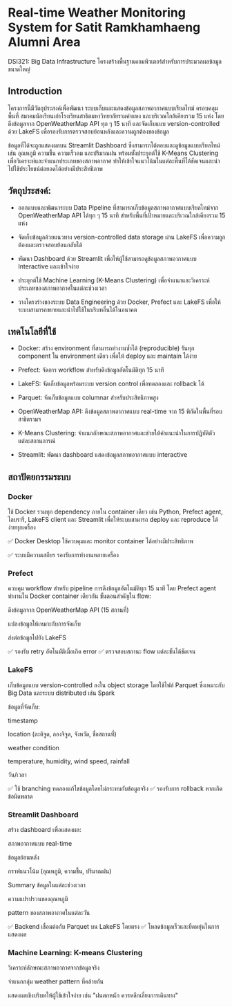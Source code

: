 # Real-time Weather Monitoring System for Satit Ramkhamhaeng Alumni Area
DSI321: Big Data Infrastructure โครงสร้างพื้นฐานคอมพิวเตอร์สำหรับการประมวลผลข้อมูลขนาดใหญ่
##  Introduction

โครงการนี้มีวัตถุประสงค์เพื่อพัฒนา ระบบเก็บและแสดงข้อมูลสภาพอากาศแบบเรียลไทม์ ครอบคลุมพื้นที่ สมาคมนักเรียนเก่าโรงเรียนสาธิตมหาวิทยาลัยรามคำแหง และบริเวณใกล้เคียงรวม 15 แห่ง โดยดึงข้อมูลจาก OpenWeatherMap API ทุก ๆ 15 นาที และจัดเก็บแบบ version-controlled ด้วย LakeFS เพื่อรองรับการตรวจสอบย้อนหลังและความถูกต้องของข้อมูล

ข้อมูลที่ได้จะถูกแสดงผลบน Streamlit Dashboard ซึ่งสามารถโต้ตอบและดูข้อมูลแบบเรียลไทม์ เช่น อุณหภูมิ ความชื้น ความเร็วลม และปริมาณฝน พร้อมทั้งประยุกต์ใช้ K-Means Clustering เพื่อวิเคราะห์และจำแนกประเภทของสภาพอากาศ ทำให้เข้าใจแนวโน้มในแต่ละพื้นที่ได้ชัดเจนและนำไปใช้ประโยชน์ต่อยอดได้อย่างมีประสิทธิภาพ

## วัตถุประสงค์:

* ออกแบบและพัฒนาระบบ Data Pipeline ที่สามารถเก็บข้อมูลสภาพอากาศแบบเรียลไทม์จาก OpenWeatherMap API ได้ทุก ๆ 15 นาที สำหรับพื้นที่เป้าหมายและบริเวณใกล้เคียงรวม 15 แห่ง

* จัดเก็บข้อมูลด้วยแนวทาง version-controlled data storage ผ่าน LakeFS เพื่อความถูกต้องและตรวจสอบย้อนกลับได้

* พัฒนา Dashboard ด้วย Streamlit เพื่อให้ผู้ใช้สามารถดูข้อมูลสภาพอากาศแบบ Interactive และเข้าใจง่าย

* ประยุกต์ใช้ Machine Learning (K-Means Clustering) เพื่อจำแนกและวิเคราะห์ประเภทของสภาพอากาศในแต่ละช่วงเวลา

* วางโครงร่างของระบบ Data Engineering ด้วย Docker, Prefect และ LakeFS เพื่อให้ระบบสามารถขยายและนำไปใช้ในบริบทอื่นได้ในอนาคต

## เทคโนโลยีที่ใช้

* Docker: สร้าง environment ที่สามารถทำงานซ้ำได้ (reproducible) รันทุก component ใน environment เดียว เพื่อให้ deploy และ maintain ได้ง่าย

* Prefect: จัดการ workflow สำหรับดึงข้อมูลอัตโนมัติทุก 15 นาที

* LakeFS: จัดเก็บข้อมูลพร้อมระบบ version control เพื่อทดลองและ rollback ได้

* Parquet: จัดเก็บข้อมูลแบบ columnar สำหรับประสิทธิภาพสูง

* OpenWeatherMap API:	ดึงข้อมูลสภาพอากาศแบบ real-time จาก 15 พิกัดในพื้นที่รอบสาธิตรามฯ

* K-Means Clustering:	จำแนกลักษณะสภาพอากาศและช่วยให้คำแนะนำในการปฏิบัติตัวแต่ละสถานการณ์

* Streamlit: พัฒนา dashboard แสดงข้อมูลสภาพอากาศแบบ interactive

## สถาปัตยกรรมระบบ

### Docker

ใช้ Docker รวมทุก dependency ภายใน container เดียว เช่น Python, Prefect agent, ไลบรารี, LakeFS client และ Streamlit เพื่อให้ระบบสามารถ deploy และ reproduce ได้ง่ายทุกเครื่อง

✅ Docker Desktop ใช้ควบคุมและ monitor container ได้อย่างมีประสิทธิภาพ

✅ ระบบมีความเสถียร รองรับการทำงานหลายเครื่อง

### Prefect
ควบคุม workflow สำหรับ pipeline การดึงข้อมูลอัตโนมัติทุก 15 นาที โดย Prefect agent ทำงานใน Docker container เดียวกัน
ขั้นตอนสำคัญใน flow:

ดึงข้อมูลจาก OpenWeatherMap API (15 สถานที่)

แปลงข้อมูลให้เหมาะกับการจัดเก็บ

ส่งต่อข้อมูลไปยัง LakeFS

✅ รองรับ retry อัตโนมัติเมื่อเกิด error
✅ ตรวจสอบสถานะ flow แต่ละขั้นได้ชัดเจน

### LakeFS
เก็บข้อมูลแบบ version-controlled ลงใน object storage โดยใช้ไฟล์ Parquet ซึ่งเหมาะกับ Big Data และระบบ distributed เช่น Spark

ข้อมูลที่จัดเก็บ:

timestamp

location (ละติจูด, ลองจิจูด, จังหวัด, ชื่อสถานที่)

weather condition

temperature, humidity, wind speed, rainfall

วัน/เวลา

✅ ใช้ branching ทดลองแก้ไขข้อมูลโดยไม่กระทบกับข้อมูลจริง
✅ รองรับการ rollback หากเกิดข้อผิดพลาด

### Streamlit Dashboard
สร้าง dashboard เพื่อแสดงผล:

สภาพอากาศแบบ real-time

ข้อมูลย้อนหลัง

กราฟแนวโน้ม (อุณหภูมิ, ความชื้น, ปริมาณฝน)

Summary ข้อมูลในแต่ละช่วงเวลา

ความแปรปรวนของอุณหภูมิ

pattern ของสภาพอากาศในแต่ละวัน

✅ Backend เชื่อมต่อกับ Parquet บน LakeFS โดยตรง
✅ โหลดข้อมูลเร็วและยืดหยุ่นในการแสดงผล

### Machine Learning: K-means Clustering
วิเคราะห์ลักษณะสภาพอากาศจากข้อมูลจริง

จำแนกกลุ่ม weather pattern ที่คล้ายกัน

แสดงผลเชิงบริบทให้ผู้ใช้เข้าใจง่าย เช่น "ฝนตกหนัก ควรหลีกเลี่ยงการเดินทาง"
